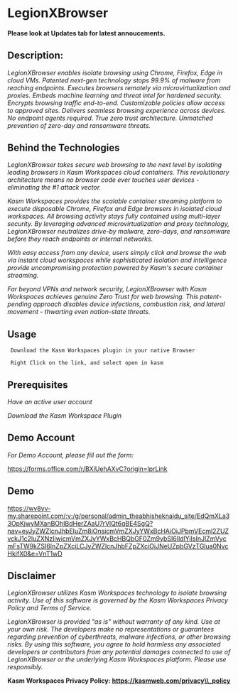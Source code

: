 # LegionXBrowser

#### Please look at Updates tab for latest annoucements.

## Description:

*LegionXBrowser enables isolate browsing using Chrome, Firefox, Edge in cloud VMs. Patented next-gen technology stops 99.9% of malware from reaching endpoints. Executes browsers remotely via microvirtualization and proxies. Embeds machine learning and threat intel for hardened security. Encrypts browsing traffic end-to-end. Customizable policies allow access to approved sites. Delivers seamless browsing experience across devices. No endpoint agents required. True zero trust architecture. Unmatched prevention of zero-day and ransomware threats.*

## Behind the Technologies

*LegionXBrowser takes secure web browsing to the next level by isolating leading browsers in Kasm Workspaces cloud containers. This revolutionary architecture means no browser code ever touches user devices - eliminating the #1 attack vector.*

*Kasm Workspaces provides the scalable container streaming platform to execute disposable Chrome, Firefox and Edge browsers in isolated cloud workspaces. All browsing activity stays fully contained using multi-layer security. By leveraging advanced microvirtualization and proxy technology, LegionXBrowser neutralizes drive-by malware, zero-days, and ransomware before they reach endpoints or internal networks.*

*With easy access from any device, users simply click and browse the web via instant cloud workspaces while sophisticated isolation and intelligence provide uncompromising protection powered by Kasm's secure container streaming.*

*Far beyond VPNs and network security, LegionXBrowser with Kasm Workspaces achieves genuine Zero Trust for web browsing. This patent-pending approach disables device infections, combustion risk, and lateral movement - thwarting even nation-state threats.*

## Usage

<code> Download the Kasm Workspaces plugin in your native Browser </code>

<code> Right Click on the link, and select open in kasm </code>

## Prerequisites

*Have an active user account*

*Download the Kasm Workspace Plugin*

## Demo Account

*For Demo Account, please fill out the form:*

https://forms.office.com/r/BXiUehAXvC?origin=lprLink


## Demo
https://wv8yv-my.sharepoint.com/:v:/g/personal/admin_theabhisheknaidu_site/EdQmXLa33OpKjwyMXanBOhIBdHerZAaU7rVlQt6qBE4SgQ?nav=eyJyZWZlcnJhbEluZm8iOnsicmVmZXJyYWxBcHAiOiJPbmVEcml2ZUZvckJ1c2luZXNzIiwicmVmZXJyYWxBcHBQbGF0Zm9ybSI6IldlYiIsInJlZmVycmFsTW9kZSI6InZpZXciLCJyZWZlcnJhbFZpZXciOiJNeUZpbGVzTGlua0NvcHkifX0&e=VnT1wD

## Disclaimer
*LegionXBrowser utilizes Kasm Workspaces technology to isolate browsing activity. Use of this software is governed by the Kasm Workspaces Privacy Policy and Terms of Service.*

*LegionXBrowser is provided "as is" without warranty of any kind. Use at your own risk. The developers make no representations or guarantees regarding prevention of cyberthreats, malware infections, or other browsing risks. By using this software, you agree to hold harmless any associated developers or contributors from any potential damages connected to use of LegionXBrowser or the underlying Kasm Workspaces platform. Please use responsibly.*

**Kasm Workspaces Privacy Policy: https://kasmweb.com/privacy\\_policy**



 

